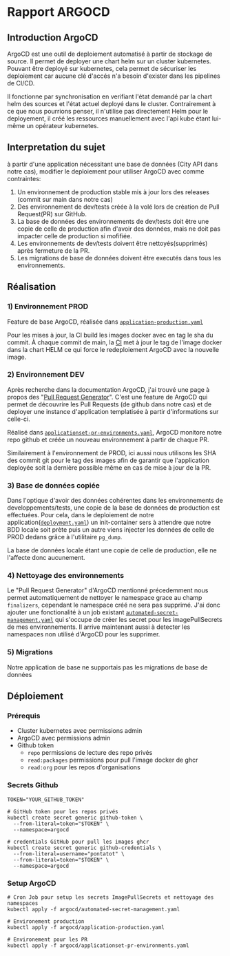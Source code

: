 # Rapport ARGOCD

## Introduction ArgoCD

ArgoCD est une outil de deploiement automatisé à partir de stockage de source. Il permet de deployer une chart helm sur un cluster kubernetes. Pouvant être deployé sur kubernetes, cela permet de sécuriser les deploiement car aucune clé d'accés n'a besoin d'exister dans les pipelines de CI/CD.

Il fonctionne par synchronisation en verifiant l'état demandé par la chart helm des sources et l'état actuel deployé dans le cluster. Contrairement à ce que nous pourrions penser, il n'utilise pas directement Helm pour le deployement, il créé les ressources manuellement avec l'api kube étant lui-même un opérateur kubernetes.

## Interpretation du sujet

à partir d'une application nécessitant une base de données (City API dans notre cas), modifier le deploiement pour utiliser ArgoCD avec comme contraintes:

1) Un environnement de production stable mis à jour lors des releases (commit sur main dans notre cas)
2) Des environnement de dev/tests créée à la volé lors de création de Pull Request(PR) sur GitHub.
3) La base de données des environnements de dev/tests doit être une copie de celle de production afin d'avoir des données, mais ne doit pas impacter celle de production si mofifiée.
4) Les environnements de dev/tests doivent être nettoyés(supprimés) après fermeture de la PR.
5) Les migrations de base de données doivent être executés dans tous les environnements.

## Réalisation

### 1) Environnement PROD

Feature de base ArgoCD, réalisée dans [`application-production.yaml`](./argocd/application-production.yaml)

Pour les mises à jour, la CI build les images docker avec en tag le sha du commit. À chaque commit de main, la [CI](./.github/workflows/build.yml) met à jour le tag de l'image docker dans la chart HELM ce qui force le redeploiement ArgoCD avec la nouvelle image.

### 2) Environnement DEV

Après recherche dans la documentation ArgoCD, j'ai trouvé une page à propos des "[Pull Request Generator](https://argo-cd.readthedocs.io/en/latest/operator-manual/applicationset/Generators-Pull-Request/)". C'est une feature de ArgoCD qui permet de découvrire les Pull Requests (de github dans notre cas) et de deployer une instance d'application templatisée à partir d'informations sur celle-ci.

Réalisé dans [`applicationset-pr-environments.yaml`](./argocd/applicationset-pr-environments.yaml), ArgoCD monitore notre repo github et créée un nouveau environnement à partir de chaque PR.

Similairement à l'environnement de PROD, ici aussi nous utilisons les SHA des commit git pour le tag des images afin de garantir que l'application deployée soit la dernière possible même en cas de mise à jour de la PR.

### 3) Base de données copiée

Dans l'optique d'avoir des données cohérentes dans les environnements de developpements/tests, une copie de la base de données de production est effectuées. Pour cela, dans le deploiement de notre application([`deployment.yaml`](./chart/templates/deployment.yaml)) un init-container sers à attendre que notre BDD locale soit prète puis un autre viens injecter les données de celle de PROD dedans grâce à l'utilitaire `pg_dump`.

La base de données locale étant une copie de celle de production, elle ne l'affecte donc aucunement.

### 4) Nettoyage des environnements

Le "Pull Request Generator" d'ArgoCD mentionné précedemment nous permet automatiquement de nettoyer le namespace grace au champ `finalizers`, cependant le namespace créé ne sera pas supprimé. J'ai donc ajouter une fonctionalité à un job existant [`automated-secret-management.yaml`](./argocd/automated-secret-management.yaml) qui s'occupe de créer les secret pour les imagePullSecrets de mes environnements. Il arrive maintenant aussi à detecter les namespaces non utilisé d'ArgoCD pour les supprimer.

### 5) Migrations

Notre application de base ne supportais pas les migrations de base de données

## Déploiement

### Prérequis

- Cluster kubernetes avec permissions admin
- ArgoCD avec permissions admin
- Github token
    - `repo` permissions de lecture des repo privés
    - `read:packages` permissions pour pull l'image docker de ghcr
    - `read:org` pour les repos d'organisations

### Secrets Github

```SH
TOKEN="YOUR_GITHUB_TOKEN"

# GitHub token pour les repos privés
kubectl create secret generic github-token \
  --from-literal=token="$TOKEN" \
  --namespace=argocd

# credentials GitHub pour pull les images ghcr
kubectl create secret generic github-credentials \
  --from-literal=username="pontatot" \
  --from-literal=token="$TOKEN" \
  --namespace=argocd
```

### Setup ArgoCD

```SH
# Cron Job pour setup les secrets ImagePullSecrets et nettoyage des namespaces
kubectl apply -f argocd/automated-secret-management.yaml

# Environement production
kubectl apply -f argocd/application-production.yaml

# Environement pour les PR
kubectl apply -f argocd/applicationset-pr-environments.yaml
```
